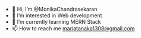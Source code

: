 - 👋 Hi, I’m @MonikaChandrasekaran
- 👀 I’m interested in Web development
- 🌱 I’m currently learning MERN Stack
- 📫 How to reach me mariatanaka1308@gmail.com

<!---
MonikaChandrasekaran/MonikaChandrasekaran is a ✨ special ✨ repository because its `README.md` (this file) appears on your GitHub profile.
You can click the Preview link to take a look at your changes.
--->
